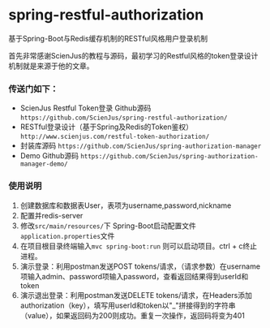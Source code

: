 # spring-restful-authorization
基于Spring-Boot与Redis缓存机制的RESTful风格用户登录机制

首先非常感谢ScienJus的教程与源码，最初学习的Restful风格的token登录设计机制就是来源于他的文章。
### 传送门如下：
- ScienJus Restful Token登录 Github源码
`https://github.com/ScienJus/spring-restful-authorization/`
- RESTful登录设计（基于Spring及Redis的Token鉴权）
`http://www.scienjus.com/restful-token-authorization/`
- 封装库源码
`https://github.com/ScienJus/spring-authorization-manager`
- Demo Github源码
`https://github.com/ScienJus/spring-authorization-manager-demo/`

### 使用说明
1. 创建数据库和数据表User，表项为username,password,nickname
2. 配置并redis-server
3. 修改`src/main/resources/`下 Spring-Boot启动配置文件`application.properties`文件
4. 在项目根目录终端输入`mvc spring-boot:run` 则可以启动项目。ctrl + c终止进程。
5. 演示登录：利用postman发送POST tokens/请求，（请求参数）在username项输入admin、password项输入password，查看返回结果得到userId和token
6. 演示退出登录：利用postman发送DELETE tokens/请求，在Headers添加authorization（key），填写用userId和token以"_"拼接得到的字符串（value），如果返回码为200则成功。重复一次操作，返回码将变为401

